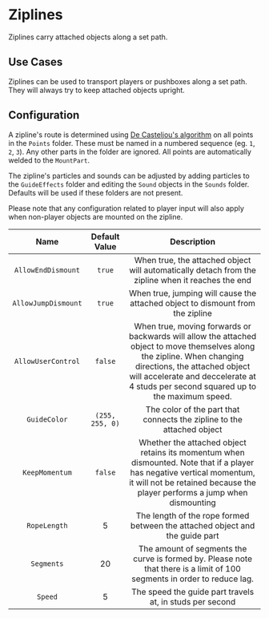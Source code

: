 # Ziplines

Ziplines carry attached objects along a set path.

## Use Cases

Ziplines can be used to transport players or pushboxes along a set path. They will always try to keep attached objects upright.

## Configuration

A zipline's route is determined using [De Casteljou's algorithm](https://en.wikipedia.org/wiki/De_Casteljau%27s_algorithm) on all points in the `Points` folder. These must be named in a numbered sequence (eg. `1`, `2`, `3`). Any other parts in the folder are ignored. All points are automatically welded to the `MountPart`.

The zipline's particles and sounds can be adjusted by adding particles to the `GuideEffects` folder and editing the `Sound` objects in the `Sounds` folder. Defaults will be used if these folders are not present.

Please note that any configuration related to player input will also apply when non-player objects are mounted on the zipline.

| Name | Default Value | Description
|:-----:|:-----:|:-----:
|`AllowEndDismount` | `true` | When true, the attached object will automatically detach from the zipline when it reaches the end
|`AllowJumpDismount` | `true` | When true, jumping will cause the attached object to dismount from the zipline
|`AllowUserControl` | `false` | When true, moving forwards or backwards will allow the attached object to move themselves along the zipline. When changing directions, the attached object will accelerate and deccelerate at 4 studs per second squared up to the maximum speed.
|`GuideColor` | `(255, 255, 0)` | The color of the part that connects the zipline to the attached object
|`KeepMomentum` | `false` | Whether the attached object retains its momentum when dismounted. Note that if a player has negative vertical momentum, it will not be retained because the player performs a jump when dismounting
|`RopeLength`| 5 | The length of the rope formed between the attached object and the guide part
|`Segments`| 20 | The amount of segments the curve is formed by. Please note that there is a limit of 100 segments in order to reduce lag.
|`Speed` | 5 | The speed the guide part travels at, in studs per second
